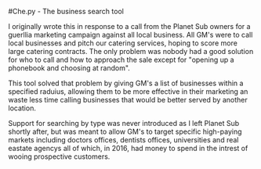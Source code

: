 #Che.py - The business search tool

I originally wrote this in response to a call from the Planet Sub owners for a guerllia marketing campaign against all local business. All GM's were to call local businesses and pitch our catering services, hoping to score more large catering contracts. The only problem was nobody had a good solution for who to call and how to approach the sale except for "opening up a phonebook and choosing at random".

This tool solved that problem by giving GM's a list of businesses within a specified raduius, allowing them to be more effective in their marketing an waste less time calling businesses that would be better served by another location.
 
Support for searching by type was never introduced as I left Planet Sub shortly after, but was meant to allow GM's to target specific high-paying markets including doctors offices, dentists offices, universities and real eastate agencys all of which, in 2016, had money to spend in the intrest of wooing prospective customers.
